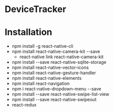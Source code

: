 # DeviceTracker


# Installation



* npm install -g react-native-cli
* npm install react-native-camera-kit --save
  * react-native link react-native-camera-kit
* npm install --save react-native-sqlite-storage 
* npm install react-native-vector-icons
* npm install react-native-gesture-handler
* npm install react-native-elements
* npm install react-navigation
* npm i react-native-dropdown-menu --save
* npm install --save react-native-swipe-list-view
* npm install --save react-native-swipeout
* react-redux
